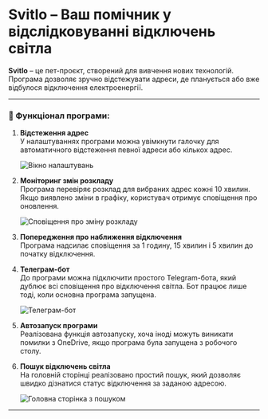 
# Svitlo – Ваш помічник у відслідковуванні відключень світла  

**Svitlo** – це пет-проєкт, створений для вивчення нових технологій. Програма дозволяє зручно відстежувати адреси, де планується або вже відбулося відключення електроенергії.  

---

### 🔧 Функціонал програми:

1. **Відстеження адрес**  
   У налаштуваннях програми можна увімкнути галочку для автоматичного відстеження певної адреси або кількох адрес.  

   ![Вікно налаштувань](https://github.com/user-attachments/assets/7396d38b-90bf-42cc-9ab5-7b7bdec0493f)

2. **Моніторинг змін розкладу**  
   Програма перевіряє розклад для вибраних адрес кожні 10 хвилин. Якщо виявлено зміни в графіку, користувач отримує сповіщення про оновлення.  

   ![Сповіщення про зміну розкладу](https://github.com/user-attachments/assets/ae86c227-650b-4186-a96b-a831d1ce401a)

3. **Попередження про наближення відключення**  
   Програма надсилає сповіщення за 1 годину, 15 хвилин і 5 хвилин до початку відключення.  

4. **Телеграм-бот**  
   До програми можна підключити простого Telegram-бота, який дублює всі сповіщення про відключення світла. Бот працює лише тоді, коли основна програма запущена.  

   ![Телеграм-бот](https://github.com/user-attachments/assets/7c0e7c82-9049-45db-a302-c694b92fc537)

5. **Автозапуск програми**  
   Реалізована функція автозапуску, хоча іноді можуть виникати помилки з OneDrive, якщо програма була запущена з робочого столу.  

6. **Пошук відключень світла**  
   На головній сторінці реалізовано простий пошук, який дозволяє швидко дізнатися статус відключення за заданою адресою.  

   ![Головна сторінка з пошуком](https://github.com/user-attachments/assets/a9d64a80-c3e6-4f7a-bd15-7ca0cf9c57a1)

---
